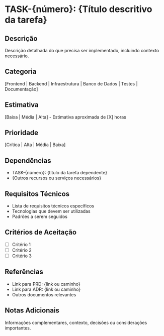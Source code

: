 # TASK-{número}: {Título descritivo da tarefa}

## Descrição

Descrição detalhada do que precisa ser implementado, incluindo contexto necessário.

## Categoria

[Frontend | Backend | Infraestrutura | Banco de Dados | Testes | Documentação]

## Estimativa

[Baixa | Média | Alta] - Estimativa aproximada de [X] horas

## Prioridade

[Crítica | Alta | Média | Baixa]

## Dependências

- TASK-{número}: {título da tarefa dependente}
- {Outros recursos ou serviços necessários}

## Requisitos Técnicos

- Lista de requisitos técnicos específicos
- Tecnologias que devem ser utilizadas
- Padrões a serem seguidos

## Critérios de Aceitação

- [ ] Critério 1
- [ ] Critério 2
- [ ] Critério 3

## Referências

- Link para PRD: {link ou caminho}
- Link para ADR: {link ou caminho}
- Outros documentos relevantes

## Notas Adicionais

Informações complementares, contexto, decisões ou considerações importantes.
